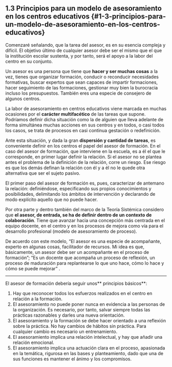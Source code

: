 ## 1.3 Principios para un modelo de asesoramiento en los centros educativos {#1-3-principios-para-un-modelo-de-asesoramiento-en-los-centros-educativos}

Comenzaré señalando, que la tarea del asesor, es en su esencia compleja y difícil. El objetivo último de cualquier asesor debe ser el mismo que el que la institución escolar sustenta, y por tanto, será el apoyo a la labor del centro en su conjunto. 

Un asesor es una persona que tiene que **hacer y ser muchas cosas** a la vez, tienes que organizar formación, conducir o reconducir necesidades formativas, buscar expertos que sean capaces de impartir formaciones, hacer seguimiento de las formaciones, gestionar muy bien la burocracia incluso los presupuestos. También eres una especie de consejero de algunos centros. 

La labor de asesoramiento en centros educativos viene marcada en muchas ocasiones por el **carácter multifacético** de las tareas que supone. Podríamos definir dicha situación como la de alguien que lleva adelante de forma simultánea muchas acciones en sus centros y en todos, o casi todos los casos, se trata de procesos en casi continua gestación o redefinición.

Ante esta situación, y dada la gran **dispersión y cantidad de tareas**, es conveniente definir en los centros el papel del asesor de formación. En el caso del asesor de formación, que interviene en la escuela, es a él el que le corresponde, en primer lugar definir la relación. Si el asesor no se plantea antes el problema de la definición de la relación, corre un riesgo. Ese riesgo es que los demás definan la relación con él y a él no le quede otra alternativa que ser el sujeto pasivo. 

El primer paso del asesor de formación es, pues, caracterizar de antemano la relación: definiéndose, especificando sus propios conocimientos y posibilidades, delimitando los ámbitos de intervención y declarando de modo explícito aquello que no puede hacer.

Por otra parte y dentro también del marco de la Teoría Sistémica considero que **el asesor, de entrada, se ha de definir dentro de un contexto de colaboración**. Tiene que avanzar hacia una concepción más centrada en el equipo docente, en el centro y en los procesos de mejora como vía para el desarrollo profesional (modelo de asesoramiento de proceso). 

De acuerdo con este modelo, “El asesor es una especie de acompañante, experto en algunas cosas, facilitador de recursos. Mi idea es que, básicamente, un asesor debe ser un acompañante en el proceso de formación”; “Es un docente que acompaña un proceso de reflexión, un proceso de maduración para replantearse lo que uno hace, cómo lo hace y cómo se puede mejorar” .

---

El asesor de formación debería seguir unos** principios básicos**:

1.  Hay que reconocer todos los esfuerzos realizados en el centro en relación a la formación.
2.  El asesoramiento no puede poner nunca en evidencia a las personas de la organización. Es necesario, por tanto, salvar siempre todas las prácticas razonables y darles una nueva orientación.
3.  El asesoramiento y la formación se debe hacer orientado a una reflexión sobre la práctica. No hay cambios de hábitos sin práctica. Para cualquier cambio es necesario un entrenamiento.
4.  El asesoramiento implica una relación intelectual, y hay que añadir una relación emocional.
5.  El asesoramiento implica una actuación clara en el proceso, apasionada en la temática, rigurosa en las bases y planteamiento, dado que una de sus funciones es mantener el ánimo y los compromisos.